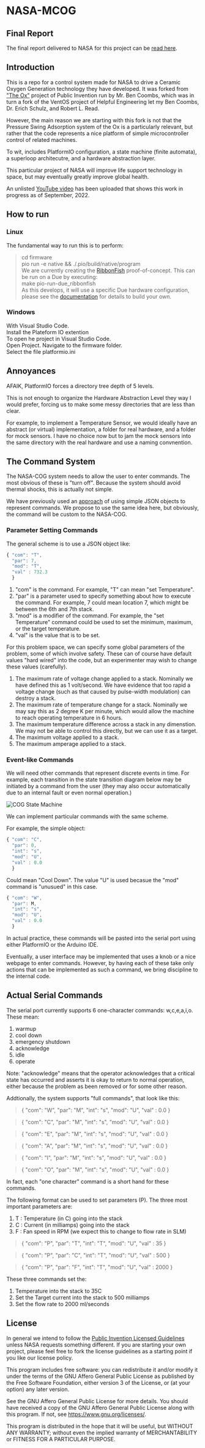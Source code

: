 # NASA-MCOG

## Final Report

The final report delivered to NASA for this project can be [read here](https://drive.google.com/file/d/1jfJcSLfsybuC49I7llPhfTNI8ucRUW3h/view?usp=sharing).

## Introduction


This is a repo for a control system made for NASA to drive a Ceramic Oxygen Generation
technology they have developed. It was forked from ["The Ox"]() project of Public Invention run by Mr. Ben Coombs, which was in turn a fork of the VentOS project of Helpful Engineering let my Ben Coombs, Dr. Erich Schulz, and Robert L. Read.

However, the main reason we are starting with this fork is not that the Pressure Swing
Adsorption system of the Ox is a particularly relevant, but rather that the code
represents a nice platform of simple microcontroller control of related machines.

To wit, includes PlatformIO configuration, a state machine (finite automata),
a superloop architecutre, and a hardware abstraction layer.

This particular project of NASA will improve life support technology in space,
but may eventually greatly improve global health.

An unlisted [YouTube video](https://youtu.be/1nq-Mw7jZ5A) has been uploaded that shows this work in progress as of September, 2022.

## How to run

### Linux
The fundamental way to run this is to perform:  
> cd firmware  
> pio run -e native && ./.pio/build/native/program  
We are currently creating the [RibbonFish](https://github.com/PubInv/NASA-COG/blob/develop/RibbonFish.md) proof-of-concept.
This can be run on a Due by executing:  
> make pio-run-due_ribbonfish  
As this develops, it will use a specific Due hardware configuration,  
please see the [documentation](https://github.com/PubInv/NASA-COG/blob/develop/RibbonFish.md) for details to build your own.  

### Windows
With Visual Studio Code.  
Install the Plateform IO extention  
To open he project in Visual Studio Code.  
Open Project. Navigate to the firmware folder.   
Select the file platformio.ini  


## Annoyances

AFAIK, PlatformIO forces a directory tree depth of 5 levels.

This is not enough to organize the Hardware Abstraction Level they way I would prefer, forcing us to make some messy directories that are less than clear.

For example, to implement a Temperature Sensor, we would ideally have an
abstract (or virtual) implementation, a folder for real hardware,
and a folder for mock sensors.  I have no choice now but to jam
the mock sensors into the same directory with the real hardware and
use a naming convnention.

## The Command System

The NASA-COG system needs to allow the user to enter commands. The most obvious of these is "turn off".
Because the system should avoid thermal shocks, this is actually not simple.

We have previously used an [approach](https://github.com/PubInv/PIRCS-pubinv-respiration-control-standard) of using simple JSON objects to represent commands. We propose to use the same idea here, but obviously,
the command will be custom to the NASA-COG.

### Parameter Setting Commands
The general scheme is to use a JSON object like:

```JavaScript
{ "com": "T",
  "par": 7,
  "mod": "T",
  "val" : 732.3
  }
```

1. "com" is the command. For example, "T" can mean "set Temperature".
2. "par" is a parameter used to specify something about how to execute the command. For example, 7 could mean location 7, which might be between the 6th and 7th stack.
3. "mod" is a modifier of the command. For example, the "set Temperature" command could be used to
set the minimum, maximum, or the target temperature.
4. "val" is the value that is to be set.

For this problem space, we can specify some global parameters of the problem, some of which
involve safety. These can of course have default values "hard wired" into the code, but an
experimenter may wish to change these values (carefully).

1. The maximum rate of voltage change applied to a stack. Nominally we have defined this as 1 volt/second.
We have evidence that too rapid a voltage change (such as that caused by pulse-width modulation) can destroy
a stack.
2. The maximum rate of temperature change for a stack. Nominally we may say this as 2 degree K per minute,
which would allow the machine to reach operating temperature in 6 hours.
3. The maximum temperature difference across a stack in any dimenstion. We may not be able to control
this directly, but we can use it as a target.
4. The maximum voltage applied to a stack.
5. The maximum amperage applied to a stack.

### Event-like Commands

We will need other commands that represent discrete events in time. For example, each transition in the
state transition diagram below may be initiated by a command from the user (they may also occur
automatically due to an internal fault or even normal operation.)

![COG State Machine](https://user-images.githubusercontent.com/5296671/180069835-ce7cdff7-c445-45c1-967d-089810e837db.png)

We can implement particular commands with the same scheme.

For example, the simple object:

```JavaScript
{ "com": "C",
  "par": 0,
  "int": "s",
  "mod": "U",
  "val" : 0.0
  }
```

Could mean "Cool Down". The value "U" is used becasue the "mod" command is "unusued" in this case.

```JavaScript
{ "com": "W",
  "par": M,
  "int": "s",
  "mod": "U",
  "val" : 0.0
  }
```


In actual practice, these commands will be pasted into the serial port using either PlatformIO or the Arduino IDE.

Eventually, a user interface may be implemented that uses a knob or a nice webpage to enter commands.
However, by having each of these take only actions that can be implemented as such a command,
we bring discipline to the internal code.

## Actual Serial Commands

The serial port currently supports 6 one-character commands: w,c,e,a,i,o.
These mean:
1. warmup
2. cool down
3. emergency shutdown
4. acknowledge
5. idle
6. operate

Note: "acknowledge" means that the operator acknowledges that a critical
state has occurred and asserts it is okay to return to normal operation,
either because the problem as been removed or for some other reason.

Addtionally, the system supports "full commands", that look like this:

> { "com": "W", "par": "M", "int": "s", "mod": "U", "val" : 0.0 }

> { "com": "C", "par": "M", "int": "s", "mod": "U", "val" : 0.0 }

> { "com": "E", "par": "M", "int": "s", "mod": "U", "val" : 0.0 }

> { "com": "A", "par": "M", "int": "s", "mod": "U", "val" : 0.0 }

> { "com": "I", "par": "M", "int": "s", "mod": "U", "val" : 0.0 }

> { "com": "O", "par": "M", "int": "s", "mod": "U", "val" : 0.0 }

In fact, each "one character" command is a short hand for these commands.

The following format can be used to set parameters (P).
The three most important parameters are:
1. T : Temperature (in C) going into the stack
2. C : Current (in milliamps) going into the stack
3. F : Fan speed in RPM (we expect this to change to flow rate in SLM)
> { "com": "P", "par": "T", "int": "T", "mod": "U", "val" : 35 }

> { "com": "P", "par": "C", "int": "T", "mod": "U", "val" : 500 }

> { "com": "P", "par": "F", "int": "T", "mod": "U", "val" : 2000 }

These three commands set the:
1. Temperature into the stack to 35C
2. Set the Target current into the stack to 500 milliamps
3. Set the flow rate to 2000 ml/seconds




## License

In general we intend to follow the [Public Invention Licensed Guidelines](https://github.com/PubInv/PubInv-License-Guidelines) unless
NASA requests something different. If you are starting your own project, please
feel free to fork the license guidelines as a starting point if you like our
license policy.

This program includes free software: you can redistribute it and/or modify it under the terms of the GNU Affero General Public License as published by the Free Software Foundation, either version 3 of the License, or (at your option) any later version.

See the GNU Affero General Public License for more details. You should have received a copy of the GNU Affero General Public License along with this program. If not, see <https://www.gnu.org/licenses/>.

This program is distributed in the hope that it will be useful, but WITHOUT ANY WARRANTY; without even the implied warranty of MERCHANTABILITY or FITNESS FOR A PARTICULAR PURPOSE.
